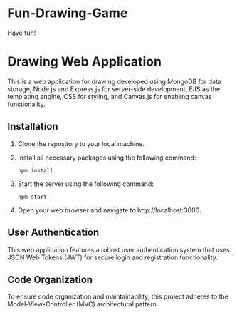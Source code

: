 # Fun-Drawing-Game
Have fun!

# Drawing Web Application

This is a web application for drawing developed using MongoDB for data storage, Node.js and Express.js for server-side development, EJS as the templating engine, CSS for styling, and Canvas.js for enabling canvas functionality.

## Installation

1. Clone the repository to your local machine.
2. Install all necessary packages using the following command:

   ```
   npm install
   ```

3. Start the server using the following command:

   ```
   npm start
   ```

4. Open your web browser and navigate to http://localhost:3000.

## User Authentication

This web application features a robust user authentication system that uses JSON Web Tokens (JWT) for secure login and registration functionality.

## Code Organization

To ensure code organization and maintainability, this project adheres to the Model-View-Controller (MVC) architectural pattern.
